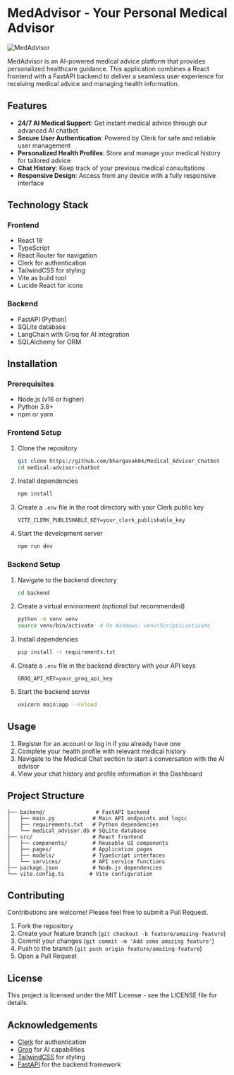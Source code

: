 # MedAdvisor - Your Personal Medical Advisor

![MedAdvisor](https://img.shields.io/badge/MedAdvisor-AI%20Powered%20Medical%20Advice-blue)

MedAdvisor is an AI-powered medical advice platform that provides personalized healthcare guidance. This application combines a React frontend with a FastAPI backend to deliver a seamless user experience for receiving medical advice and managing health information.

## Features

- **24/7 AI Medical Support**: Get instant medical advice through our advanced AI chatbot
- **Secure User Authentication**: Powered by Clerk for safe and reliable user management
- **Personalized Health Profiles**: Store and manage your medical history for tailored advice
- **Chat History**: Keep track of your previous medical consultations
- **Responsive Design**: Access from any device with a fully responsive interface

## Technology Stack

### Frontend
- React 18
- TypeScript
- React Router for navigation
- Clerk for authentication
- TailwindCSS for styling
- Vite as build tool
- Lucide React for icons

### Backend
- FastAPI (Python)
- SQLite database
- LangChain with Groq for AI integration
- SQLAlchemy for ORM

## Installation

### Prerequisites
- Node.js (v16 or higher)
- Python 3.8+ 
- npm or yarn

### Frontend Setup

1. Clone the repository
   ```bash
   git clone https://github.com/bhargavak04/Medical_Advisor_Chatbot
   cd medical-advisor-chatbot
   ```

2. Install dependencies
   ```bash
   npm install
   ```

3. Create a `.env` file in the root directory with your Clerk public key
   ```
   VITE_CLERK_PUBLISHABLE_KEY=your_clerk_publishable_key
   ```

4. Start the development server
   ```bash
   npm run dev
   ```

### Backend Setup

1. Navigate to the backend directory
   ```bash
   cd backend
   ```

2. Create a virtual environment (optional but recommended)
   ```bash
   python -m venv venv
   source venv/bin/activate  # On Windows: venv\Scripts\activate
   ```

3. Install dependencies
   ```bash
   pip install -r requirements.txt
   ```

4. Create a `.env` file in the backend directory with your API keys
   ```
   GROQ_API_KEY=your_groq_api_key
   ```

5. Start the backend server
   ```bash
   uvicorn main:app --reload
   ```

## Usage

1. Register for an account or log in if you already have one
2. Complete your health profile with relevant medical history
3. Navigate to the Medical Chat section to start a conversation with the AI advisor
4. View your chat history and profile information in the Dashboard

## Project Structure

```
├── backend/                # FastAPI backend
│   ├── main.py            # Main API endpoints and logic
│   ├── requirements.txt   # Python dependencies
│   └── medical_advisor.db # SQLite database
├── src/                   # React frontend
│   ├── components/        # Reusable UI components
│   ├── pages/             # Application pages
│   ├── models/            # TypeScript interfaces
│   └── services/          # API service functions
├── package.json           # Node.js dependencies
└── vite.config.ts        # Vite configuration
```

## Contributing

Contributions are welcome! Please feel free to submit a Pull Request.

1. Fork the repository
2. Create your feature branch (`git checkout -b feature/amazing-feature`)
3. Commit your changes (`git commit -m 'Add some amazing feature'`)
4. Push to the branch (`git push origin feature/amazing-feature`)
5. Open a Pull Request

## License

This project is licensed under the MIT License - see the LICENSE file for details.

## Acknowledgements

- [Clerk](https://clerk.dev/) for authentication
- [Groq](https://groq.com/) for AI capabilities
- [TailwindCSS](https://tailwindcss.com/) for styling
- [FastAPI](https://fastapi.tiangolo.com/) for the backend framework
